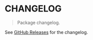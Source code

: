 # CHANGELOG

> Package changelog.

See [GitHub Releases](https://github.com/stdlib-js/stats-base-dists-lognormal-logcdf/releases) for the changelog.